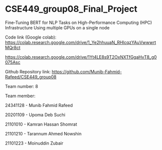 # CSE449_group08_Final_Project
Fine-Tuning BERT for NLP Tasks on High-Performance Computing (HPC) Infrastructure Using multiple GPUs on a single node

Code link (Google colab):
https://colab.research.google.com/drive/1_Ye2hhuuaN_RHlcqzYAuVwwwrtMQr8ct 

https://colab.research.google.com/drive/1Yt4LE8s9T2OxNXTfGgaHvT8_g0075Asc

Github Repository link:
https://github.com/Munib-Fahmid-Rafeed/CSE449_group08

Team number:
8

Team member:

24341128 - Munib Fahmid Rafeed

20201109 - Upoma Deb Suchi

21101010 - Kamran Hassan Shomrat

21101210 - Tarannum Ahmed Nowshin

21101223 - Moinuddin Zubair

